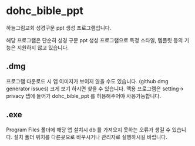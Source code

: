 # dohc_bible_ppt

하늘그림교회 성경구문 ppt 생성 프로그램입니다.

해당 프로그램은 단순히 성경 구문 ppt 생성 프로그램으로 특정 스타일, 템플릿 등의 기능은 지원하지 않고 있습니다.

## .dmg
프로그램 다운로드 시 앱 이미지가 보이지 않을 수도 있습니다. (github dmg generator issues) 크게 보기 하시면 찾을 수 있습니다. 
맥용 프로그램은 setting-> privacy 탭에 들어가 dohc_bible_ppt 를 허용해주어야 사옹가능합니다.

## .exe
Program Files 폴더에 해당 앱 설치시 db 를 가져오지 못하는 오류가 생길 수 있습니다. 설치 폴더 위치를 다른곳으로 바꾸시거나 관리자로 실행하시길 바랍니다.
